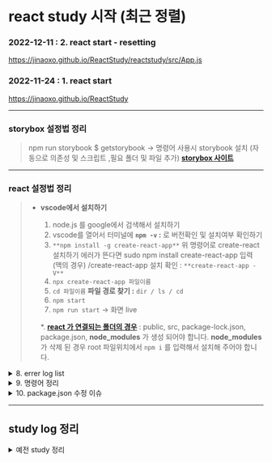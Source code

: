 # react study 시작 (최근 정렬)

### 2022-12-11 : 2. react start - resetting

<https://jinaoxo.github.io/ReactStudy/reactstudy/src/App.js>

### 2022-11-24 : 1. react start

<https://jinaoxo.github.io/ReactStudy>

---
### storybox 설정법 정리
>  npm run storybook 
> $ getstorybook -> 명령어 사용시 storybook 설치 (자동으로 의존성 및 스크립트 ,필요 폴더 및 파일 추가)
> [**storybox 사이트**](https://storybook.js.org/tutorials/intro-to-storybook/react/ko/simple-component/)
---

### react 설정법 정리

> - **vscode에서 설치하기**
>
>   1. node.js 를 google에서 검색해서 설치하기
>   2. vscode를 열어서 터미널에 **`npm -v` :** 로 버전확인 및 설치여부 확인하기
>   3. `**npm install -g create-react-app**` 위 명령어로 create-react 설치하기
>      에러가 뜬다면 sudo npm install create-react-app 입력 (맥의 경우)
>      /create-react-app 설치 확인 : `**create-react-app -V**`
>   4. `npx create-react-app 파일이름`
>   5. `cd 파일이름` **파일 경로 찾기 :** `dir / ls / cd`
>   6. `npm start`
>   7. `npm run start` → 화면 live
>
>   \*. [**react 가 연결되는 폴더의 경우**](https://www.inflearn.com/questions/482194/create-react-app%EC%97%90%EC%84%9C-node-modules%ED%8C%8C%EC%9D%BC-%EC%A7%80%EC%9B%8C%EC%A1%8C%EC%9D%84-%EA%B2%BD%EC%9A%B0) : public, src, package-lock.json, package.json, **node_modules** 가 생성 되어야 합니다. **node_modules** 가 삭제 된 경우 root 파일위치에서 `npm i` 를 입력해서 설치해 주어야 합니다.

<details>
<summary>8. errer log list</summary>

<div  markdown="1" >

> - '`DISABLE_ESLINT_PLUGIN=true react-scripts start : DISABLE_ESLINT_PLUGIN=true` 내부 또는 외부 명령으로 인식되지 않습니다' 에 관한 오류 발생시
>   - (예: Windows에서 실행하려는 경우) `"start": "set DISABLE_ESLINT_PLUGIN=true && react-scripts start"` 로 변경하는 경우 실행 됩니다.[참고](https://stackoverflow.com/questions/55821078/disable-eslint-that-create-react-app-provides)
> - 'npm i'를 했을 경우 errer fix가 안된다면 터미널에 안내 되는 데로 `npm audit fix --force` 사용해서 모든 문제 해결 하는 방법 사용
> - `'react-scripts'은(는) 내부 또는 외부 명령, 실행할 수 있는 프로그램, 또는 배치 파일이 아닙니다.` [참고](https://thespoiler.tistory.com/21)
> - `npm ERR! errno -4058` 오류시에 시도 해볼수 있는 방법 `npm cache clean --force`, `rm -rf node_modules`, `rm -rf package-lock.json`, `npm install`, `npm run dev` [참고](https://jae04099.tistory.com/entry/ERROR-npm-ERR-code-ELIFECYCLE-errno-1)
> - errer code: 'ERR_OSSL_EVP_UNSUPPORTED' 의 경우 기존 사용하던 버전에서 버전이 업그레이드 되면서 나타나는 에러로 react-scripts를 업그레이드 하면 문제 해결 `npm audit fix --force` , 업그레이드가 불가 하다면 nodejs 를 다운그레이드 하는 방법 or 기존 옵션 사용을 설정해서 사용 하는 방법 `react-scripts --openssl-legacy-provider start` 이 있음
> - `Failed to load plugin 'jsx-a11y' ` errer 의 경우 `npm install --force` 재설치가 가장 효율적인 방법 .... jsx-z11y 란? [참고](https://www.npmjs.com/package/eslint-plugin-jsx-a11y)-> [해결중 해결 안됨 :setting 다시 함 ]
> - 해당 셋팅에 대해서 확인 필요 `package.json`
> - `"scripts": { "start": "set DISABLE_ESLINT_PLUGIN=true && react-scripts start",    "build": "DISABLE_ESLINT_PLUGIN=true react-scripts build",    "test": DISABLE_ESLINT_PLUGIN=true react-scripts test",    "eject": "react-scripts eject"  },`
> - Cannot find module 'babel-loader' 오류에 대해서 : `yarn add babel-loader` 설치 혹은 babel-loader 7.x 버전으로 설치

</div>
</details>

<details>
<summary>9. 명령어 정리</summary>

<div  markdown="1" >

> - `npm start` : 개발 서버를 시작
> - `npm run build` : 운영을 위해 앱을 정적 파일로 번들
> - `npm test` : 테스트 실행기를 시작
> - `npm run eject` : 이 도구를 제거하고 빌드 종속성, 구성 파일을 복사 그리고 스크립트를 앱 디렉터리에 입력/ 하면 돌아갈 수 없기 때문에 사용 금지
>   `cd reactstudy` `npm start`

</div>
</details>

<details>
<summary>10. package.json 수정 이슈</summary>

<div  markdown="1" >

> - 무슨 차이인지 확인 필요

> "scripts": {

> officepc-setting
> "start": "react-scripts start",
> "build": "react-scripts build",
> "test": "react-scripts test",
> "eject": "react-scripts eject"

> homepc-setting
> "start": "set DISABLE_ESLINT_PLUGIN=true && react-scripts start",
> "build": "DISABLE_ESLINT_PLUGIN=true react-scripts build",
> "test": "DISABLE_ESLINT_PLUGIN=true react-scripts test",
> "eject": "react-scripts eject"

> },

</div>
</details>

---

## study log 정리

<details>
<summary>예전 study 정리</summary>

<!-- summary 아래 한칸 공백 두어야함 -->
<div  markdown="1" >

### 2022-06-02 : 이전 내용 AjinStudy git(html) 에서 관리

<https://jinaoxo.github.io/Ajinstudy/>

</div>
</details>
